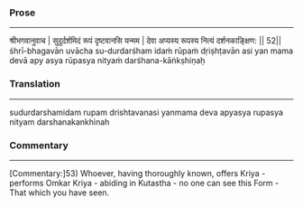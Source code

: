 ### Prose 
 --- 
श्रीभगवानुवाच |
सुदुर्दर्शमिदं रूपं दृष्टवानसि यन्मम |
देवा अप्यस्य रूपस्य नित्यं दर्शनकाङ्क्षिण: || 52||
śhrī-bhagavān uvācha
su-durdarśham idaṁ rūpaṁ dṛiṣhṭavān asi yan mama
devā apy asya rūpasya nityaṁ darśhana-kāṅkṣhiṇaḥ

### Translation 
 --- 
sudurdarshamidam rupam drishtavanasi yanmama deva apyasya rupasya nityam darshanakankhinah

### Commentary 
 --- 
[Commentary:]53) Whoever, having thoroughly known, offers Kriya - performs Omkar Kriya - abiding in Kutastha - no one can see this Form - That which you have seen.